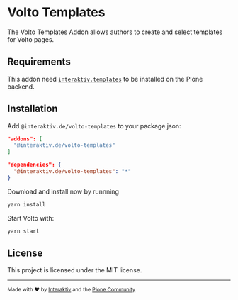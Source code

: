# Volto Templates

The Volto Templates Addon allows authors to create and select templates for Volto pages.

## Requirements

This addon need [`interaktiv.templates`](https://github.com/interaktivgmbh/interaktiv.templates) to be installed on the Plone backend.

## Installation

Add `@interaktiv.de/volto-templates` to your package.json:

```json
"addons": [
  "@interaktiv.de/volto-templates"
]

"dependencies": {
  "@interaktiv.de/volto-templates": "*"
}
```

Download and install now by runnning

```sh
yarn install
```

Start Volto with:

```sh
yarn start
```

## License

This project is licensed under the MIT license.

---

<small>Made with &#x2764;&#xfe0f; by [Interaktiv](https://interaktiv.de) and the [Plone Community](https://community.plone.org/)</small>